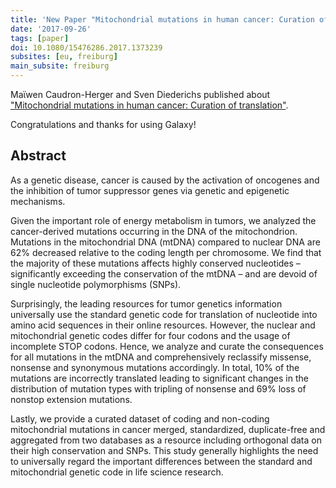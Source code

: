 ```yaml
---
title: 'New Paper "Mitochondrial mutations in human cancer: Curation of translation"'
date: '2017-09-26'
tags: [paper]
doi: 10.1080/15476286.2017.1373239
subsites: [eu, freiburg]
main_subsite: freiburg
---
```


Maϊwen Caudron-Herger and Sven Diederichs published about ["Mitochondrial mutations in human cancer: Curation of translation"](https://www.tandfonline.com/doi/full/10.1080/15476286.2017.1373239).

Congratulations and thanks for using Galaxy!

## Abstract

As a genetic disease, cancer is caused by the activation of oncogenes and the inhibition of tumor suppressor genes via genetic and epigenetic mechanisms.

Given the important role of energy metabolism in tumors, we analyzed the cancer-derived mutations occurring in the DNA of the mitochondrion. Mutations in the mitochondrial DNA (mtDNA) compared to nuclear DNA are 62% decreased relative to the coding length per chromosome. We find that the majority of these mutations affects highly conserved nucleotides – significantly exceeding the conservation of the mtDNA – and are devoid of single nucleotide polymorphisms (SNPs).

Surprisingly, the leading resources for tumor genetics information universally use the standard genetic code for translation of nucleotide into amino acid sequences in their online resources. However, the nuclear and mitochondrial genetic codes differ for four codons and the usage of incomplete STOP codons. Hence, we analyze and curate the consequences for all mutations in the mtDNA and comprehensively reclassify missense, nonsense and synonymous mutations accordingly. In total, 10% of the mutations are incorrectly translated leading to significant changes in the distribution of mutation types with tripling of nonsense and 69% loss of nonstop extension mutations.

Lastly, we provide a curated dataset of coding and non-coding mitochondrial mutations in cancer merged, standardized, duplicate-free and aggregated from two databases as a resource including orthogonal data on their high conservation and SNPs. This study generally highlights the need to universally regard the important differences between the standard and mitochondrial genetic code in life science research.

